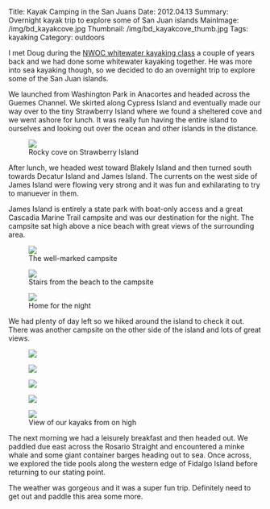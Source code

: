 Title: Kayak Camping in the San Juans
Date: 2012.04.13
Summary: Overnight kayak trip to explore some of San Juan islands
MainImage: /img/bd_kayakcove.jpg
Thumbnail: /img/bd_kayakcove_thumb.jpg
Tags: kayaking
Category: outdoors

I met Doug during the [NWOC whitewater kayaking class][NWOC] a couple of years back and we had done some whitewater kayaking together. He was more into sea kayaking though, so we decided to do an overnight trip to explore some of the San Juan islands.

We launched from Washington Park in Anacortes and headed across the Guemes Channel. We skirted along Cypress Island and eventually made our way over to the tiny Strawberry Island where we found a sheltered cove and we went ashore for lunch. It was really fun having the entire island to ourselves and looking out over the ocean and other islands in the distance.

<p>
<figure><img src="/img/outdoors/sanjuankayak/rockycove.jpg" class="largeimg" />
<figcaption>Rocky cove on Strawberry Island<figcaption>
</figure>
</p>

After lunch, we headed west toward Blakely Island and then turned south towards Decatur Island and James Island. The currents on the west side of James Island were flowing very strong and it was fun and exhilarating to try to manuever in them.

James Island is entirely a state park with boat-only access and a great Cascadia Marine Trail campsite and was our destination for the night. The campsite sat high above a nice beach with great views of the surrounding area.

<p>
<figure><img src="/img/outdoors/sanjuankayak/sign.jpg" class="largeimg" />
<figcaption>The well-marked campsite<figcaption>
</figure>
</p>

<p>
<figure><img src="/img/outdoors/sanjuankayak/stairs.jpg" class="largeimg" />
<figcaption>Stairs from the beach to the campsite<figcaption>
</figure>
</p>

<p>
<figure><img src="/img/outdoors/sanjuankayak/tents.jpg" class="largeimg" />
<figcaption>Home for the night<figcaption>
</figure>
</p>

We had plenty of day left so we hiked around the island to check it out. There was another campsite on the other side of the island and lots of great views.

<p>
<figure><img src="/img/outdoors/sanjuankayak/view1.jpg" class="largeimg" />
</figure>
</p>

<p>
<figure><img src="/img/outdoors/sanjuankayak/view2.jpg" class="largeimg" />
</figure>
</p>

<p>
<figure><img src="/img/outdoors/sanjuankayak/view3.jpg" class="largeimg" />
</figure>
</p>

<p>
<figure><img src="/img/outdoors/sanjuankayak/view4.jpg" class="largeimg" />
</figure>
</p>

<p>
<figure><img src="/img/outdoors/sanjuankayak/from_on_high.jpg" class="largeimg" />
<figcaption>View of our kayaks from on high<figcaption>
</figure>
</p>

The next morning we had a leisurely breakfast and then headed out. We paddled due east across the Rosario Straight and encountered a minke whale and some giant container barges heading out to sea. Once across, we explored the tide pools along the western edge of Fidalgo Island before returning to our stating point.

The weather was gorgeous and it was a super fun trip. Definitely need to get out and paddle this area some more.

[NWOC]: /nwoc_whitewater_class
